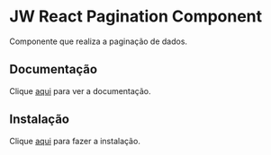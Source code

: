 # JW React Pagination Component

Componente que realiza a paginação de dados.

## Documentação

Clique [aqui](https://github.com/cornflourblue/jw-react-pagination) para ver a documentação.

## Instalação

Clique [aqui](https://www.npmjs.com/package/jw-react-pagination) para fazer a instalação.
